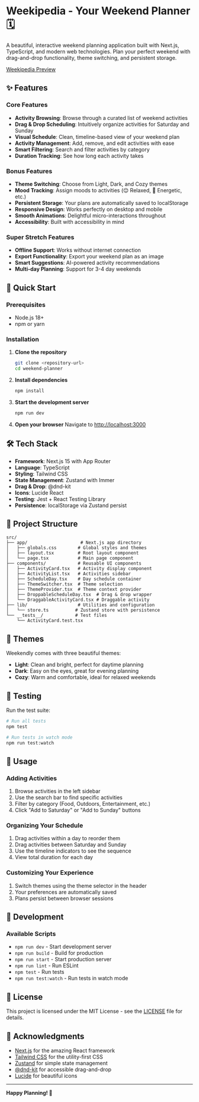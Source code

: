 # Weekipedia - Your Weekend Planner 🗓️

A beautiful, interactive weekend planning application built with Next.js, TypeScript, and modern web technologies. Plan your perfect weekend with drag-and-drop functionality, theme switching, and persistent storage.

[Weekipedia Preview](https://weekipedia.vercel.app/)

## ✨ Features

### Core Features

- **Activity Browsing**: Browse through a curated list of weekend activities
- **Drag & Drop Scheduling**: Intuitively organize activities for Saturday and Sunday
- **Visual Schedule**: Clean, timeline-based view of your weekend plan
- **Activity Management**: Add, remove, and edit activities with ease
- **Smart Filtering**: Search and filter activities by category
- **Duration Tracking**: See how long each activity takes

### Bonus Features

- **Theme Switching**: Choose from Light, Dark, and Cozy themes
- **Mood Tracking**: Assign moods to activities (😌 Relaxed, 🥾 Energetic, etc.)
- **Persistent Storage**: Your plans are automatically saved to localStorage
- **Responsive Design**: Works perfectly on desktop and mobile
- **Smooth Animations**: Delightful micro-interactions throughout
- **Accessibility**: Built with accessibility in mind

### Super Stretch Features

- **Offline Support**: Works without internet connection
- **Export Functionality**: Export your weekend plan as an image
- **Smart Suggestions**: AI-powered activity recommendations
- **Multi-day Planning**: Support for 3-4 day weekends

## 🚀 Quick Start

### Prerequisites

- Node.js 18+
- npm or yarn

### Installation

1. **Clone the repository**

   ```bash
   git clone <repository-url>
   cd weekend-planner
   ```

2. **Install dependencies**

   ```bash
   npm install
   ```

3. **Start the development server**

   ```bash
   npm run dev
   ```

4. **Open your browser**
   Navigate to [http://localhost:3000](http://localhost:3000)

## 🛠️ Tech Stack

- **Framework**: Next.js 15 with App Router
- **Language**: TypeScript
- **Styling**: Tailwind CSS
- **State Management**: Zustand with Immer
- **Drag & Drop**: @dnd-kit
- **Icons**: Lucide React
- **Testing**: Jest + React Testing Library
- **Persistence**: localStorage via Zustand persist

## 📁 Project Structure

```
src/
├── app/                    # Next.js app directory
│   ├── globals.css        # Global styles and themes
│   ├── layout.tsx         # Root layout component
│   └── page.tsx           # Main page component
├── components/            # Reusable UI components
│   ├── ActivityCard.tsx   # Activity display component
│   ├── ActivityList.tsx   # Activities sidebar
│   ├── ScheduleDay.tsx    # Day schedule container
│   ├── ThemeSwitcher.tsx  # Theme selection
│   ├── ThemeProvider.tsx  # Theme context provider
│   ├── DroppableScheduleDay.tsx  # Drag & drop wrapper
│   └── DraggableActivityCard.tsx # Draggable activity
├── lib/                   # Utilities and configuration
│   └── store.ts          # Zustand store with persistence
└── __tests__/            # Test files
    └── ActivityCard.test.tsx
```

## 🎨 Themes

Weekendly comes with three beautiful themes:

- **Light**: Clean and bright, perfect for daytime planning
- **Dark**: Easy on the eyes, great for evening planning
- **Cozy**: Warm and comfortable, ideal for relaxed weekends

## 🧪 Testing

Run the test suite:

```bash
# Run all tests
npm test

# Run tests in watch mode
npm run test:watch
```

## 📱 Usage

### Adding Activities

1. Browse activities in the left sidebar
2. Use the search bar to find specific activities
3. Filter by category (Food, Outdoors, Entertainment, etc.)
4. Click "Add to Saturday" or "Add to Sunday" buttons

### Organizing Your Schedule

1. Drag activities within a day to reorder them
2. Drag activities between Saturday and Sunday
3. Use the timeline indicators to see the sequence
4. View total duration for each day

### Customizing Your Experience

1. Switch themes using the theme selector in the header
2. Your preferences are automatically saved
3. Plans persist between browser sessions

## 🔧 Development

### Available Scripts

- `npm run dev` - Start development server
- `npm run build` - Build for production
- `npm run start` - Start production server
- `npm run lint` - Run ESLint
- `npm test` - Run tests
- `npm run test:watch` - Run tests in watch mode

## 📄 License

This project is licensed under the MIT License - see the [LICENSE](LICENSE) file for details.

## 🙏 Acknowledgments

- [Next.js](https://nextjs.org/) for the amazing React framework
- [Tailwind CSS](https://tailwindcss.com/) for the utility-first CSS
- [Zustand](https://github.com/pmndrs/zustand) for simple state management
- [@dnd-kit](https://dndkit.com/) for accessible drag-and-drop
- [Lucide](https://lucide.dev/) for beautiful icons

---

**Happy Planning! 🎉**
